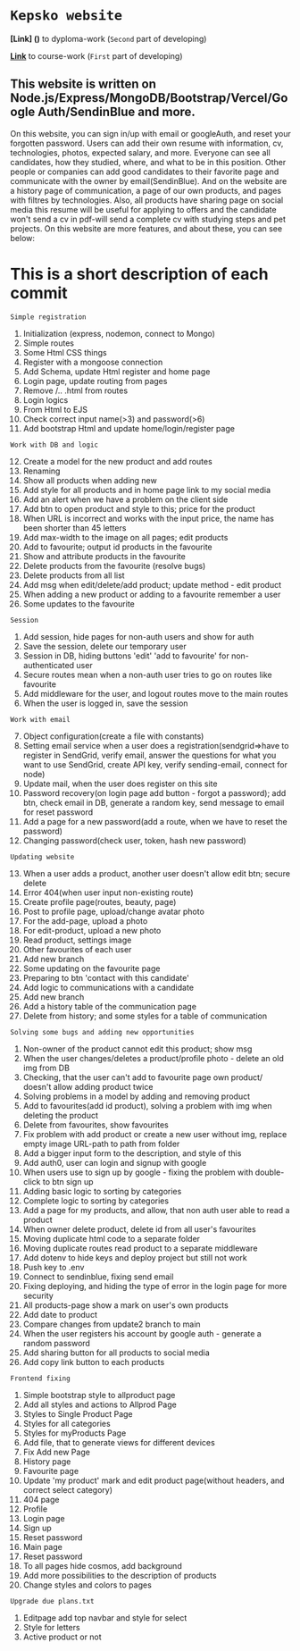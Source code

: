 # `Kepsko website`

<!-- **[Link] ()** to presentation with demonstration -->

**[Link] ()** to dyploma-work (`Second` part of developing)

**[Link](https://drive.google.com/file/d/1dNQmQY97-azema0hALnX--UmrC6OiFNP/view?usp=sharing)** to course-work (`First` part of developing)

## This website is written on Node.js/Express/MongoDB/Bootstrap/Vercel/Google Auth/SendinBlue and more.

On this website, you can sign in/up with email or googleAuth, and reset your forgotten password.
Users can add their own resume with information, cv, technologies, photos, expected salary, and more. Everyone can see all candidates, how they studied, where, and what to be in this position. Other people or companies can add good candidates to their favorite page and communicate with the owner by email(SendinBlue). And on the website are a history page of communication, a page of our own products, and pages with filtres by technologies. Also, all products have sharing page on social media this resume will be useful for applying to offers and the candidate won't send a cv in pdf-will send a complete cv with studying steps and pet projects.
On this website are more features, and about these, you can see below:

# This is a short description of each commit

`Simple registration`

1. Initialization (express, nodemon, connect to Mongo)
2. Simple routes
3. Some Html CSS things
4. Register with a mongoose connection
5. Add Schema, update Html register and home page
6. Login page, update routing from pages
7. Remove /.. .html from routes
8. Login logics
9. From Html to EJS
10. Check correct input name(>3) and password(>6)
11. Add bootstrap Html and update home/login/register page

`Work with DB and logic`

12. Create a model for the new product and add routes
13. Renaming
14. Show all products when adding new
15. Add style for all products and in home page link to my social media
16. Add an alert when we have a problem on the client side
17. Add btn to open product and style to this; price for the product
18. When URL is incorrect and works with the input price, the name has been shorter than 45 letters
19. Add max-width to the image on all pages; edit products
20. Add to favourite; output id products in the favourite
21. Show and attribute products in the favourite
22. Delete products from the favourite (resolve bugs)
23. Delete products from all list
24. Add msg when edit/delete/add product; update method - edit product
25. When adding a new product or adding to a favourite remember a user
26. Some updates to the favourite

`Session`

1. Add session, hide pages for non-auth users and show for auth
2. Save the session, delete our temporary user
3. Session in DB, hiding buttons 'edit' 'add to favourite' for non-authenticated user
4. Secure routes mean when a non-auth user tries to go on routes like favourite
5. Add middleware for the user, and logout routes move to the main routes
6. When the user is logged in, save the session

`Work with email`

7. Object configuration(create a file with constants)
8. Setting email service when a user does a registration(sendgrid=>have to register in SendGrid, verify email, answer the questions for what you want to use SendGrid, create API key, verify sending-email, connect for node)
9. Update mail, when the user does register on this site
10. Password recovery(on login page add button - forgot a password); add btn, check email in DB, generate a random key, send message to email for reset password
11. Add a page for a new password(add a route, when we have to reset the password)
12. Changing password(check user, token, hash new password)

`Updating website`

13. When a user adds a product, another user doesn't allow edit btn; secure delete
14. Error 404(when user input non-existing route)
15. Create profile page(routes, beauty, page)
16. Post to profile page, upload/change avatar photo
17. For the add-page, upload a photo
18. For edit-product, upload a new photo
19. Read product, settings image
20. Other favourites of each user
21. Add new branch
22. Some updating on the favourite page
23. Preparing to btn 'contact with this candidate'
24. Add logic to communications with a candidate
25. Add new branch
26. Add a history table of the communication page
27. Delete from history; and some styles for a table of communication

`Solving some bugs and adding new opportunities`

1. Non-owner of the product cannot edit this product; show msg
2. When the user changes/deletes a product/profile photo - delete an old img from DB
3. Checking, that the user can't add to favourite page own product/ doesn't allow adding product twice
4. Solving problems in a model by adding and removing product
5. Add to favourites(add id product), solving a problem with img when deleting the product
6. Delete from favourites, show favourites
7. Fix problem with add product or create a new user without img, replace empty image URL-path to path from folder
8. Add a bigger input form to the description, and style of this
9. Add auth0, user can login and signup with google
10. When users use to sign up by google - fixing the problem with double-click to btn sign up
11. Adding basic logic to sorting by categories
12. Complete logic to sorting by categories
13. Add a page for my products, and allow, that non auth user able to read a product
14. When owner delete product, delete id from all user's favourites
15. Moving duplicate html code to a separate folder
16. Moving duplicate routes read product to a separate middleware
17. Add dotenv to hide keys and deploy project but still not work
18. Push key to .env
19. Connect to sendinblue, fixing send email
20. Fixing deploying, and hiding the type of error in the login page for more security
21. All products-page show a mark on user's own products
22. Add date to product
23. Compare changes from update2 branch to main
24. When the user registers his account by google auth - generate a random password
25. Add sharing button for all products to social media
26. Add copy link button to each products

`Frontend fixing`

1. Simple bootstrap style to allproduct page
2. Add all styles and actions to Allprod Page
3. Styles to Single Product Page
4. Styles for all categories
5. Styles for myProducts Page
6. Add file, that to generate views for different devices
7. Fix Add new Page
8. History page
9. Favourite page
10. Update 'my product' mark and edit product page(without headers, and correct select category)
11. 404 page
12. Profile
13. Login page
14. Sign up
15. Reset password
16. Main page
17. Reset password
18. To all pages hide cosmos, add background
19. Add more possibilities to the description of products
20. Change styles and colors to pages

`Upgrade due plans.txt`

1. Editpage add top navbar and style for select
2. Style for letters
3. Active product or not
